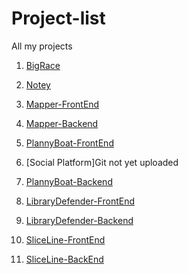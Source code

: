 # Project-list
All my projects

1.  [BigRace](https://github.com/davidka7/Big-Race)

1.  [Notey](https://github.com/davidka7/mod-project2)

1.  [Mapper-FrontEnd](https://github.com/davidka7/final-react-front-end)

1.  [Mapper-Backend](https://github.com/davidka7/final-rails-back-end)

1.  [PlannyBoat-FrontEnd](https://github.com/davidka7/knd-react)

1. [Social Platform]Git not yet uploaded

1.  [PlannyBoat-Backend](https://github.com/davidka7/knd-backend-ruby)

1.  [LibraryDefender-FrontEnd](https://github.com/davidka7/library_defender_js)

1.  [LibraryDefender-Backend](https://github.com/davidka7/library_defender)

1.  [SliceLine-FrontEnd](https://github.com/davidka7/SliceLine_Frontend)

1.  [SliceLine-BackEnd](https://github.com/davidka7/SliceLine_Backend)

